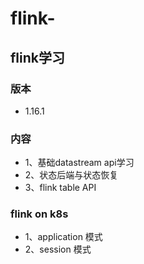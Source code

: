 # flink-

## flink学习

### 版本
- 1.16.1

### 内容
- 1、基础datastream api学习
- 2、状态后端与状态恢复
- 3、flink table API

### flink on k8s

- 1、application 模式
- 2、session 模式


